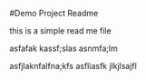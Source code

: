 #Demo Project Readme

this is a simple read me file

asfafak kassf;slas asnmfa;lm





asfjlaknfalfna;kfs
asfliasfk
jlkjlsajfl